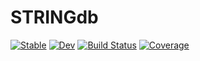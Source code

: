 # STRINGdb

[![Stable](https://img.shields.io/badge/docs-stable-blue.svg)](https://damourChris.github.io/STRINGdb.jl/stable/)
[![Dev](https://img.shields.io/badge/docs-dev-blue.svg)](https://damourChris.github.io/STRINGdb.jl/dev/)
[![Build Status](https://github.com/damourChris/STRINGdb.jl/actions/workflows/CI.yml/badge.svg?branch=main)](https://github.com/damourChris/STRINGdb.jl/actions/workflows/CI.yml?query=branch%3Amain)
[![Coverage](https://codecov.io/gh/damourChris/STRINGdb.jl/branch/main/graph/badge.svg)](https://codecov.io/gh/damourChris/STRINGdb.jl)
